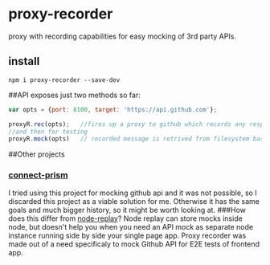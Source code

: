# proxy-recorder
proxy with recording capabilities for easy mocking of 3rd party APIs.

## install
```
npm i proxy-recorder --save-dev
```

##API
exposes just two methods so far:
```javascript
var opts = {port: 8100, target: 'https://api.github.com'};

proxyR.rec(opts);	//fires up a proxy to github which records any response going trough
//and then for testing
proxyR.mock(opts)	// recorded message is retrived from filesystem based on url and body of the message and mocked server sends the fixture back
```

##Other projects
### [connect-prism](https://github.com/seglo/connect-prism)
I tried using this project for mocking github api and it was not possible, so I discarded this project as a viable solution for me.
Otherwise it has the same goals and much bigger history, so it might be worth looking at.
###How does this differ from [node-replay](https://github.com/assaf/node-replay)?
Node replay can store mocks inside node, but doesn't help you when you need an API mock as separate node instance 
running side by side your single page app.
Proxy recorder was made out of a need specificaly to mock Github API for E2E tests of frontend app.
